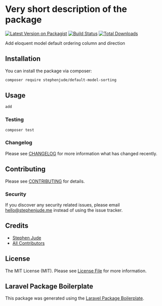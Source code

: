 # Very short description of the package

[![Latest Version on Packagist](https://img.shields.io/packagist/v/stephenjude/default-model-sorting.svg?style=flat-square)](https://packagist.org/packages/stephenjude/default-model-sorting)
[![Build Status](https://img.shields.io/travis/stephenjude/default-model-sorting/master.svg?style=flat-square)](https://travis-ci.org/stephenjude/default-model-sorting)
[![Total Downloads](https://img.shields.io/packagist/dt/stephenjude/default-model-sorting.svg?style=flat-square)](https://packagist.org/packages/stephenjude/default-model-sorting)

Add eloquent model default ordering column and direction

## Installation

You can install the package via composer:

```bash
composer require stephenjude/default-model-sorting
```

## Usage

``` php
add
```

### Testing

``` bash
composer test
```

### Changelog

Please see [CHANGELOG](CHANGELOG.md) for more information what has changed recently.

## Contributing

Please see [CONTRIBUTING](CONTRIBUTING.md) for details.

### Security

If you discover any security related issues, please email hello@stephenjude.me instead of using the issue tracker.

## Credits

- [Stephen Jude](https://github.com/stephenjude)
- [All Contributors](../../contributors)

## License

The MIT License (MIT). Please see [License File](LICENSE.md) for more information.

## Laravel Package Boilerplate

This package was generated using the [Laravel Package Boilerplate](https://laravelpackageboilerplate.com).
